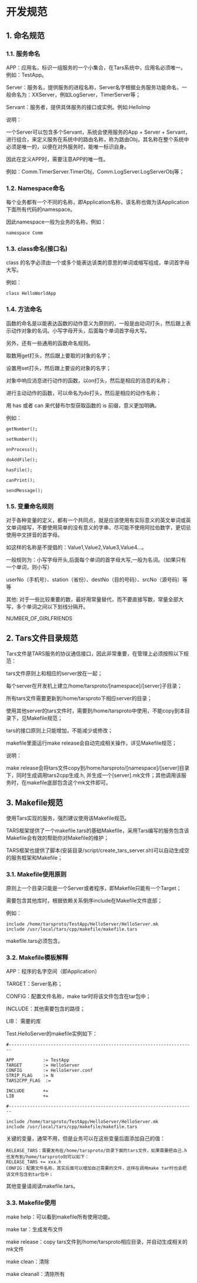 # 开发规范

## 1. 命名规范

### 1.1. 服务命名

APP：应用名，标识一组服务的一个小集合，在Tars系统中，应用名必须唯一。例如：TestApp。

Server：服务名，提供服务的进程名称，Server名字根据业务服务功能命名，一般命名为：XXServer，例如LogServer，TimerServer等；

Servant：服务者，提供具体服务的接口或实例。例如:HelloImp

说明：

一个Server可以包含多个Servant，系统会使用服务的App + Server + Servant，进行组合，来定义服务在系统中的路由名称，称为路由Obj，其名称在整个系统中必须是唯一的，以便在对外服务时，能唯一标识自身。

因此在定义APP时，需要注意APP的唯一性。

例如：Comm.TimerServer.TimerObj，Comm.LogServer.LogServerObj等；

### 1.2. Namespace命名

每个业务都有一个不同的名称，即Application名称，该名称也做为该Application下面所有代码的namespace。

因此namespace一般为业务的名称，例如：

```text
namespace Comm
```

### 1.3. class命名\(接口名\)

class 的名字必须由一个或多个能表达该类的意思的单词或缩写组成，单词首字母大写。

例如：

```text
class HelloWorldApp
```

### 1.4. 方法命名

函数的命名是以能表达函数的动作意义为原则的，一般是由动词打头，然后跟上表示动作对象的名词。小写字母开头，后面每个单词首字母大写。

另外，还有一些通用的函数命名规则。

取数用get打头，然后跟上要取的对象的名字；

设置用set打头，然后跟上要设的对象的名字；

对象中响应消息进行动作的函数，以on打头，然后是相应的消息的名称；

进行主动动作的函数，可以命名为do打头，然后是相应的动作名称；

用 has 或者 can 来代替布尔型获取函数的 is 前缀，意义更加明确。

例如：

```text
getNumber(); 

setNumber(); 
      
onProcess(); 

doAddFile();

hasFile();

canPrint();

sendMessage(); 
```

### 1.5. 变量命名规则

对于各种变量的定义，都有一个共同点，就是应该使用有实际意义的英文单词或英文单词缩写，不要使用简单的没有意义的字串，尽可能不使用阿拉伯数字，更切忌使用中文拼音的首字母。

如这样的名称是不提倡的：Value1,Value2,Value3,Value4…。

一般规则为：小写字母开头,后面每个单词的首字母大写,一般为名词。（如果只有一个单词，则小写）

userNo（手机号）、station（省份）、destNo（目的号码）、srcNo（源号码）等等

其他: 对于一些比较重要的数，最好用常量替代，而不要直接写数，常量全部大写，多个单词之间以下划线分隔开。

NUMBER\_OF\_GIRLFRIENDS

## 2. Tars文件目录规范

Tars文件是TARS服务的协议通信接口，因此非常重要，在管理上必须按照以下规范：

tars文件原则上和相应的server放在一起；

每个server在开发机上建立/home/tarsproto/\[namespace\]/\[server\]子目录；

所有tars文件需要更新到/home/tarsproto下相应server的目录；

使用其他server的tars文件时，需要到/home/tarsproto中使用，不能copy到本目录下，见Makefile规范；

tars的接口原则上只能增加，不能减少或修改；

makefile里面运行make release会自动完成相关操作，详见Makefile规范；

说明：

make release会将tars文件copy到/home/tarsproto/\[namespace\]/\[server\]目录下，同时生成调用tars2cpp生成.h, 并生成一个\[server\].mk文件；其他调用该服务时，在makefile底部包含这个mk文件即可。

## 3. Makefile规范

使用Tars实现的服务，强烈建议使用该Makefile规范。

TARS框架提供了一个makefile.tars的基础Makefile，采用Tars编写的服务包含该Makefile会有效的帮助你对Makefile的维护；

TARS框架也提供了脚本\(安装目录/script/create\_tars\_server.sh\)可以自动生成空的服务框架和Makefile；

### 3.1. Makefile使用原则

原则上一个目录只能是一个Server或者程序，即Makefile只能有一个Target；

需要包含其他库时，根据依赖关系倒序include在Makefile文件底部；

例如：

```text
include /home/tarsproto/TestApp/HelloServer/HelloServer.mk
include /usr/local/tars/cpp/makefile/makefile.tars
```

makefile.tars必须包含。

### 3.2. Makefile模板解释

APP：程序的名字空间（即Application）

TARGET：Server名称；

CONFIG：配置文件名称，make tar时将该文件包含在tar包中；

INCLUDE：其他需要包含的路径；

LIB： 需要的库

Test.HelloServer的makefile实例如下：

```text
#-----------------------------------------------------------------------

APP           := TestApp
TARGET        := HelloServer
CONFIG        := HelloServer.conf
STRIP_FLAG    := N
TARS2CPP_FLAG  :=

INCLUDE       += 
LIB           += 

#-----------------------------------------------------------------------

include /home/tarsproto/TestApp/HelloServer/HelloServer.mk
include /usr/local/tars/cpp/makefile/makefile.tars
```

关键的变量，通常不用，但是业务可以在这些变量后面添加自己的值：

```text
RELEASE_TARS：需要发布在/home/tarsproto/目录下面的tars文件，如果需要把自己.h也发布到/home/tarsproto则可以如下：
RELEASE_TARS += xxx.h
CONFIG：配置文件名称，其实后面可以增加自己需要的文件，这样在调用make tar时也会把该文件包含到tar包中；
```

其他变量请阅读makefile.tars。

### 3.3. Makefile使用

make help：可以看到makefile所有使用功能。

make tar：生成发布文件

make release：copy tars文件到/home/tarsproto相应目录，并自动生成相关的mk文件

make clean：清除

make cleanall：清除所有

